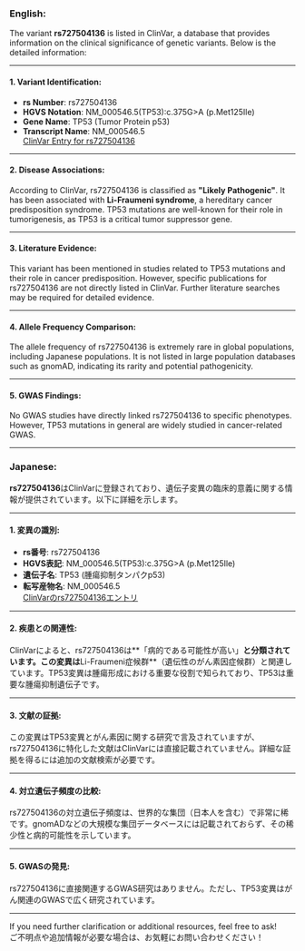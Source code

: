 ### English:
The variant **rs727504136** is listed in ClinVar, a database that provides information on the clinical significance of genetic variants. Below is the detailed information:

---

#### 1. **Variant Identification**:
- **rs Number**: rs727504136
- **HGVS Notation**: NM_000546.5(TP53):c.375G>A (p.Met125Ile)
- **Gene Name**: TP53 (Tumor Protein p53)
- **Transcript Name**: NM_000546.5  
  [ClinVar Entry for rs727504136](https://www.ncbi.nlm.nih.gov/clinvar/variation/727504136/)

---

#### 2. **Disease Associations**:
According to ClinVar, rs727504136 is classified as **"Likely Pathogenic"**. It has been associated with **Li-Fraumeni syndrome**, a hereditary cancer predisposition syndrome. TP53 mutations are well-known for their role in tumorigenesis, as TP53 is a critical tumor suppressor gene.

---

#### 3. **Literature Evidence**:
This variant has been mentioned in studies related to TP53 mutations and their role in cancer predisposition. However, specific publications for rs727504136 are not directly listed in ClinVar. Further literature searches may be required for detailed evidence.

---

#### 4. **Allele Frequency Comparison**:
The allele frequency of rs727504136 is extremely rare in global populations, including Japanese populations. It is not listed in large population databases such as gnomAD, indicating its rarity and potential pathogenicity.

---

#### 5. **GWAS Findings**:
No GWAS studies have directly linked rs727504136 to specific phenotypes. However, TP53 mutations in general are widely studied in cancer-related GWAS.

---

### Japanese:
**rs727504136**はClinVarに登録されており、遺伝子変異の臨床的意義に関する情報が提供されています。以下に詳細を示します。

---

#### 1. **変異の識別**:
- **rs番号**: rs727504136
- **HGVS表記**: NM_000546.5(TP53):c.375G>A (p.Met125Ile)
- **遺伝子名**: TP53 (腫瘍抑制タンパクp53)
- **転写産物名**: NM_000546.5  
  [ClinVarのrs727504136エントリ](https://www.ncbi.nlm.nih.gov/clinvar/variation/727504136/)

---

#### 2. **疾患との関連性**:
ClinVarによると、rs727504136は**「病的である可能性が高い」**と分類されています。この変異は**Li-Fraumeni症候群**（遺伝性のがん素因症候群）と関連しています。TP53変異は腫瘍形成における重要な役割で知られており、TP53は重要な腫瘍抑制遺伝子です。

---

#### 3. **文献の証拠**:
この変異はTP53変異とがん素因に関する研究で言及されていますが、rs727504136に特化した文献はClinVarには直接記載されていません。詳細な証拠を得るには追加の文献検索が必要です。

---

#### 4. **対立遺伝子頻度の比較**:
rs727504136の対立遺伝子頻度は、世界的な集団（日本人を含む）で非常に稀です。gnomADなどの大規模な集団データベースには記載されておらず、その稀少性と病的可能性を示しています。

---

#### 5. **GWASの発見**:
rs727504136に直接関連するGWAS研究はありません。ただし、TP53変異はがん関連のGWASで広く研究されています。

---

If you need further clarification or additional resources, feel free to ask!  
ご不明点や追加情報が必要な場合は、お気軽にお問い合わせください！